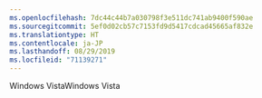 ```yaml
---
ms.openlocfilehash: 7dc44c44b7a030798f3e511dc741ab9400f590ae
ms.sourcegitcommit: 5ef0d02cb57c7153fd9d5417cdcad45665af832e
ms.translationtype: HT
ms.contentlocale: ja-JP
ms.lasthandoff: 08/29/2019
ms.locfileid: "71139271"
---
```

<span data-ttu-id="14a3e-101">Windows Vista</span><span class="sxs-lookup"><span data-stu-id="14a3e-101">Windows Vista</span></span>